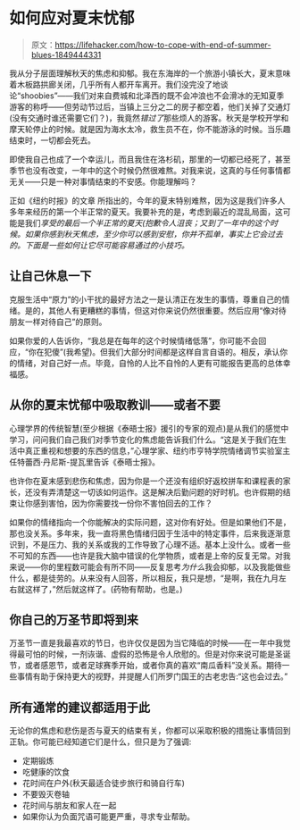 # 如何应对夏末忧郁

> 原文：<https://lifehacker.com/how-to-cope-with-end-of-summer-blues-1849444331>

我从分子层面理解秋天的焦虑和抑郁。我在东海岸的一个旅游小镇长大，夏末意味着木板路拱廊关闭，几乎所有人都开车离开。我们没完没了地谈论“shoobies”——我们对来自费城和北泽西的既不会冲浪也不会滑冰的无知夏季游客的称呼——但劳动节过后，当镇上三分之二的房子都空着，他们关掉了交通灯(没有交通时谁还需要它们？)，我竟然*错过了*那些烦人的游客。秋天是学校开学和摩天轮停止的时候。就是因为海水太冷，救生员不在，你不能游泳的时候。当乐趣结束时，一切都会死去。



即使我自己也成了一个幸运儿，而且我住在洛杉矶，那里的一切都已经死了，甚至季节也没有改变，一年中的这个时候仍然很难熬。对我来说，这真的与任何事情都无关——只是一种对事情结束的不安感。你能理解吗？

正如《纽约时报》的文章 所指出的，今年的夏末特别难熬，因为这是我们许多人多年来经历的第一个半正常的夏天。我要补充的是，考虑到最近的混乱局面，这可能是我们*享受的最后一个半正常的夏天(抱歉令人沮丧；又到了一年中的这个时候。如果你感到秋天焦虑，至少你可以感到安慰，你并不孤单，事实上它会过去的。下面是一些如何让它尽可能容易通过的小技巧。*

## **让自己休息一下**

克服生活中“原力”的小干扰的最好方法之一是认清正在发生的事情，尊重自己的情绪。是的，其他人有更糟糕的事情，但这对你来说仍然很重要。然后应用“像对待朋友一样对待自己”的原则。

如果你爱的人告诉你，“我总是在每年的这个时候情绪低落”，你可能不会回应，“你在犯傻”(我希望)。但我们大部分时间都是这样自言自语的。相反，承认你的情绪，对自己好一点。毕竟，自怜的人比不自怜的人更有可能报告更高的总体幸福感。

## **从你的夏末忧郁中吸取教训——或者不要**

心理学界的传统智慧(至少根据《泰晤士报》援引的专家的观点)是从我们的感觉中学习，问问我们自己我们对季节变化的焦虑能告诉我们什么。“这是关于我们在生活中真正重视和想要的东西的信息，”心理学家、纽约市亨特学院情绪调节实验室主任特蕾西·丹尼斯-提瓦里告诉《泰晤士报》。

也许你在夏末感到悲伤和焦虑，因为你是一个还没有组织好返校拼车和课程表的家长，还没有弄清楚这一切该如何运作。这是解决后勤问题的好时机。也许假期的结束让你感到害怕，因为你需要找一份你不害怕回去的工作？

如果你的情绪指向一个你能解决的实际问题，这对你有好处。但是如果他们不是，那也没关系。多年来，我一直将黑色情绪归因于生活中的特定事件，后来我逐渐意识到，不是压力、我的关系或我的工作导致了心理不适。基本上没什么。或者一些不可知的东西——也许是我大脑中错误的化学物质，或者是上帝的反复无常。对我来说——你的里程数可能会有所不同——反复思考*为什么*我会抑郁，以及我能做些什么，都是徒劳的。从来没有人回答，所以相反，我只是想，“是啊，我在九月左右就这样了，”然后就这样了。(药物有帮助，也是。)

## **你自己的万圣节即将到来**

万圣节一直是我最喜欢的节日，也许仅仅是因为当它降临的时候——在一年中我觉得最可怕的时候，一剂诙谐、虚假的恐怖是令人欣慰的。但是对你来说可能是圣诞节，或者感恩节，或者足球赛季开始，或者你真的喜欢“南瓜香料”没关系。期待一些事情有助于保持更大的视野，并提醒人们所罗门国王的古老忠告:“这也会过去。”

## 所有通常的建议都适用于此

无论你的焦虑和悲伤是否与夏天的结束有关，你都可以采取积极的措施让事情回到正轨。你可能已经知道它们是什么，但只是为了强调:

*   定期锻炼
*   吃健康的饮食
*   花时间在户外(秋天最适合徒步旅行和骑自行车)
*   不要毁灭卷轴
*   花时间与朋友和家人在一起
*   如果你认为负面咒语可能更严重，寻求专业帮助。